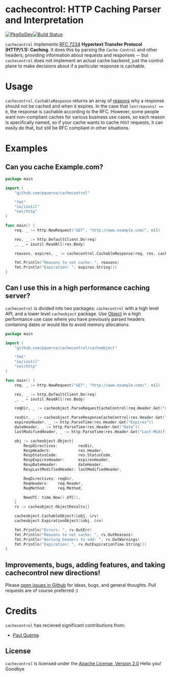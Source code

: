 # cachecontrol: HTTP Caching Parser and Interpretation

[![PkgGoDev](https://pkg.go.dev/badge/github.com/pquerna/cachecontrol?tab=doc)](https://pkg.go.dev/github.com/pquerna/cachecontrol?tab=doc)[![Build Status](https://travis-ci.org/pquerna/cachecontrol.svg?branch=master)](https://travis-ci.org/pquerna/cachecontrol)

 

`cachecontrol` implements [RFC 7234](http://tools.ietf.org/html/rfc7234) __Hypertext Transfer Protocol (HTTP/1.1): Caching__.  It does this by parsing the `Cache-Control` and other headers, providing information about requests and responses -- but `cachecontrol` does not implement an actual cache backend, just the control plane to make decisions about if a particular response is cachable.

# Usage

`cachecontrol.CachableResponse` returns an array of [reasons](https://godoc.org/github.com/pquerna/cachecontrol/cacheobject#Reason) why a response should not be cached and when it expires.  In the case that `len(reasons) == 0`, the response is cachable according to the RFC.  However, some people want non-compliant caches for various business use cases, so each reason is specifically named, so if your cache wants to cache `POST` requests, it can easily do that, but still be RFC compliant in other situations.

# Examples

## Can you cache Example.com?

```go
package main

import (
	"github.com/pquerna/cachecontrol"

	"fmt"
	"io/ioutil"
	"net/http"
)

func main() {
	req, _ := http.NewRequest("GET", "http://www.example.com/", nil)

	res, _ := http.DefaultClient.Do(req)
	_, _ = ioutil.ReadAll(res.Body)

	reasons, expires, _ := cachecontrol.CachableResponse(req, res, cachecontrol.Options{})

	fmt.Println("Reasons to not cache: ", reasons)
	fmt.Println("Expiration: ", expires.String())
}
```

## Can I use this in a high performance caching server?

`cachecontrol` is divided into two packages: `cachecontrol` with a high level API, and a lower level `cacheobject` package.  Use [Object](https://godoc.org/github.com/pquerna/cachecontrol/cacheobject#Object) in a high performance use case where you have previously parsed headers containing dates or would like to avoid memory allocations.

```go
package main

import (
	"github.com/pquerna/cachecontrol/cacheobject"

	"fmt"
	"io/ioutil"
	"net/http"
)

func main() {
	req, _ := http.NewRequest("GET", "http://www.example.com/", nil)

	res, _ := http.DefaultClient.Do(req)
	_, _ = ioutil.ReadAll(res.Body)

	reqDir, _ := cacheobject.ParseRequestCacheControl(req.Header.Get("Cache-Control"))

	resDir, _ := cacheobject.ParseResponseCacheControl(res.Header.Get("Cache-Control"))
	expiresHeader, _ := http.ParseTime(res.Header.Get("Expires"))
	dateHeader, _ := http.ParseTime(res.Header.Get("Date"))
	lastModifiedHeader, _ := http.ParseTime(res.Header.Get("Last-Modified"))

	obj := cacheobject.Object{
		RespDirectives:         resDir,
		RespHeaders:            res.Header,
		RespStatusCode:         res.StatusCode,
		RespExpiresHeader:      expiresHeader,
		RespDateHeader:         dateHeader,
		RespLastModifiedHeader: lastModifiedHeader,

		ReqDirectives: reqDir,
		ReqHeaders:    req.Header,
		ReqMethod:     req.Method,

		NowUTC: time.Now().UTC(),
	}
	rv := cacheobject.ObjectResults{}

	cacheobject.CachableObject(&obj, &rv)
	cacheobject.ExpirationObject(&obj, &rv)

	fmt.Println("Errors: ", rv.OutErr)
	fmt.Println("Reasons to not cache: ", rv.OutReasons)
	fmt.Println("Warning headers to add: ", rv.OutWarnings)
	fmt.Println("Expiration: ", rv.OutExpirationTime.String())
}
```

## Improvements, bugs, adding features, and taking cachecontrol new directions!

Please [open issues in Github](https://github.com/pquerna/cachecontrol/issues) for ideas, bugs, and general thoughts.  Pull requests are of course preferred :)

# Credits

`cachecontrol` has recieved significant contributions from:

* [Paul Querna](https://github.com/pquerna) 

## License

`cachecontrol` is licensed under the [Apache License, Version 2.0](./LICENSE)
Hello you!
Goodbye
